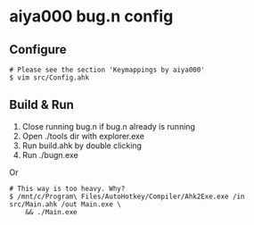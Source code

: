 # aiya000 bug.n config
## Configure

```shell-session
# Please see the section 'Keymappings by aiya000'
$ vim src/Config.ahk
```

## Build & Run

1. Close running bug.n if bug.n already is running
1. Open ./tools dir with explorer.exe
1. Run build.ahk by double clicking
1. Run ./bugn.exe

Or

```shell-session
# This way is too heavy. Why?
$ /mnt/c/Program\ Files/AutoHotkey/Compiler/Ahk2Exe.exe /in src/Main.ahk /out Main.exe \
    && ./Main.exe
```
